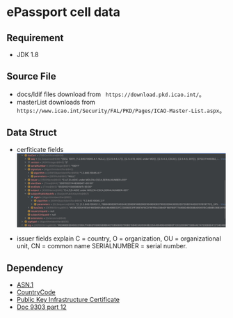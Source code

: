 # ePassport cell data

## Requirement

- JDK 1.8

## Source File
- docs/ldif files download from ``` https://download.pkd.icao.int/```。
- masterList downloads from ```https://www.icao.int/Security/FAL/PKD/Pages/ICAO-Master-List.aspx```。

## Data Struct

- cerfiticate fields
![certificate data struct](./docs/images/certificate_struct.png)

- issuer fields explain
  C = country,
  O = organization,
  OU = organizational unit,
  CN = common name
  SERIALNUMBER = serial number.

## Dependency

- [ASN.1](https://zh.wikipedia.org/wiki/ASN.1)
- [CountryCode](https://zh.wikipedia.org/wiki/ISO_3166-1)
- [Public Key Infrastructure Certificate](https://tools.ietf.org/html/rfc5280#section-4.1.1.2)
- [Doc 9303 part 12](https://www.icao.int/publications/Documents/9303_p12_cons_zh.pdf)
